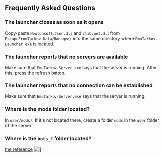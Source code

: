 ## Frequently Asked Questions

### The launcher closes as soon as it opens
Copy-paste `Newtonsoft.Json.dll` and `zlib.net.dll` from `EscapeFromTarkov_Data/Managed/` into the same directory where `EmuTarkov-Launcher.exe` is located.

### The launcher reports that no servers are available
Make sure that `EmuTarkov-Server.exe` says that the server is running. After this, press the refresh button.

### The launcher reports that no connection can be established
Make sure that `EmuTarkov-Server.exe` says that the server is running.

### Where is the mods folder located?
In `user/mods/`. If it's not located there, create a folder `mods` in the `user` folder of the server.

### Where is the `bots_f` folder located?
[the reference](https://discordapp.com/channels/681163523975675914/682164162704703488/682954979325247505)
![:goose:](https://i.ytimg.com/vi/nUj4ObkwrkY/maxresdefault.jpg)
